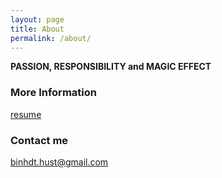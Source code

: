 ```yaml
---
layout: page
title: About
permalink: /about/
---
```


**PASSION, RESPONSIBILITY and MAGIC EFFECT**

### More Information

[resume](https://github.com/peace195/peace195.github.io/blob/master/resume.pdf)

### Contact me

[binhdt.hust@gmail.com](mailto:binhdt.hust@gmail.com)